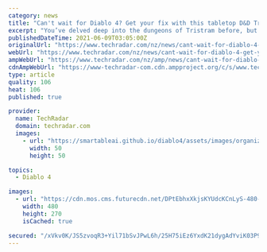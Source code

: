 ```yaml
---
category: news
title: "Can't wait for Diablo 4? Get your fix with this tabletop D&D Tristram map"
excerpt: "You’ve delved deep into the dungeons of Tristram before, but if the wait for Diablo 4 and Diablo 2: Resurrected is proving too hellish, why not bring the hack-and-slash action to your tabletop? The ..."
publishedDateTime: 2021-06-09T03:05:00Z
originalUrl: "https://www.techradar.com/nz/news/cant-wait-for-diablo-4-get-your-fix-with-this-tabletop-dandd-tristram-map"
webUrl: "https://www.techradar.com/nz/news/cant-wait-for-diablo-4-get-your-fix-with-this-tabletop-dandd-tristram-map"
ampWebUrl: "https://www.techradar.com/nz/amp/news/cant-wait-for-diablo-4-get-your-fix-with-this-tabletop-dandd-tristram-map"
cdnAmpWebUrl: "https://www-techradar-com.cdn.ampproject.org/c/s/www.techradar.com/nz/amp/news/cant-wait-for-diablo-4-get-your-fix-with-this-tabletop-dandd-tristram-map"
type: article
quality: 106
heat: 106
published: true

provider:
  name: TechRadar
  domain: techradar.com
  images:
    - url: "https://smartableai.github.io/diablo4/assets/images/organizations/techradar.com-50x50.jpg"
      width: 50
      height: 50

topics:
  - Diablo 4

images:
  - url: "https://cdn.mos.cms.futurecdn.net/DPtEbhxXkjsKYUdcKCnLyS-480-80.jpeg"
    width: 480
    height: 270
    isCached: true

secured: "/xVkv0K/JS5zvoqR3+Yil71bSvJPwL6h/25H75iEz6YxdK21dygAdYviK03P9WLyV2P6hHIB2ooxyJpjZDbNp4IKFb+u7ahmA4SAjZ8c6OMzcgXJhg9LaCnitoqiboVV9WfJPNy381t6Hm/zrZZ5HGmxSCj7m9BxuZFdxQ6ajPi0xw0lS1EN7atVThUBsCF3UJg3wRx8lcpyZp/ZvvjKxzblK/uhOJ4NLpk25NOmCQGgaEgkDexALiY71h2RIqcC/k5MRgPBRZxwos6/3Z18wT0PZ3aI92SbJtT4JnmzWdMrimyyzQw+bh/C/zfhTIu7aP5nquqFiSHmMbY4aL4cTQA/3EzXm3oxcFCOxEGCxyg=;vhKkH7xZvyF7sRN8gOmL/A=="
---
```


